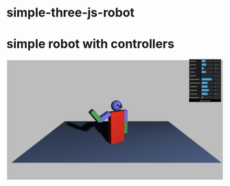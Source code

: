 # simple-three-js-robot

# simple robot with controllers
![robot](https://github.com/mariyanstamenov/simple-three-js-robot/blob/main/Screenshot%202021-05-01%20at%2022.26.26.png)
